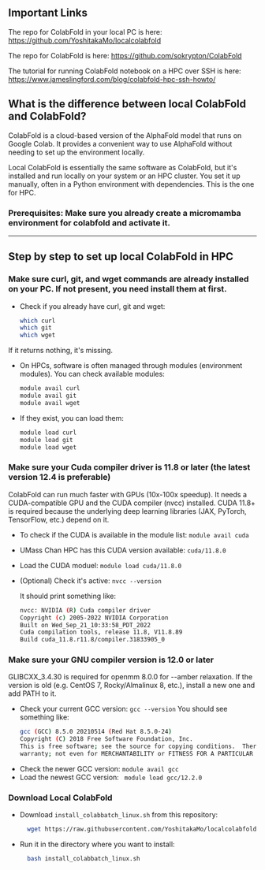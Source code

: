 ## Important Links

The repo for ColabFold in your local PC is here: https://github.com/YoshitakaMo/localcolabfold

The repo for ColabFold is here: https://github.com/sokrypton/ColabFold

The tutorial for running ColabFold notebook on a HPC over SSH is here: https://www.jameslingford.com/blog/colabfold-hpc-ssh-howto/

## What is the difference between local ColabFold and ColabFold?
ColabFold is a cloud-based version of the AlphaFold model that runs on Google Colab. It provides a convenient way to use AlphaFold without needing to set up the environment locally.

Local ColabFold is essentially the same software as ColabFold, but it's installed and run locally on your system or an HPC cluster. You set it up manually, often in a Python environment with dependencies. This is the one for HPC.

### Prerequisites: Make sure you already create a micromamba environment for colabfold and activate it. 

---

## Step by step to set up local ColabFold in HPC
### Make sure curl, git, and wget commands are already installed on your PC. If not present, you need install them at first.
- Check if you already have curl, git and wget:  
  ``` bash
  which curl
  which git
  which wget
  ```
If it returns nothing, it's missing. 

- On HPCs, software is often managed through modules (environment modules). You can check available modules:
  ```bash
  module avail curl
  module avail git
  module avail wget
  ```

- If they exist, you can load them:
  ```bash
  module load curl
  module load git
  module load wget
  ```
### Make sure your Cuda compiler driver is 11.8 or later (the latest version 12.4 is preferable)

ColabFold can run much faster with GPUs (10x-100x speedup). It needs a CUDA-compatible GPU and the CUDA compiler (nvcc) installed. CUDA 11.8+ is required because the underlying deep learning libraries (JAX, PyTorch, TensorFlow, etc.) depend on it.

- To check if the CUDA is available in the module list: ``` module avail cuda ```

- UMass Chan HPC has this CUDA version available: ``` cuda/11.8.0 ```

- Load the CUDA moduel: ``` module load cuda/11.8.0 ```

- (Optional) Check it's active: ``` nvcc --version ```

  It should print something like:
  ```bash
  nvcc: NVIDIA (R) Cuda compiler driver
  Copyright (c) 2005-2022 NVIDIA Corporation
  Built on Wed_Sep_21_10:33:58_PDT_2022
  Cuda compilation tools, release 11.8, V11.8.89
  Build cuda_11.8.r11.8/compiler.31833905_0
  ```
### Make sure your GNU compiler version is 12.0 or later 

GLIBCXX_3.4.30 is required for openmm 8.0.0 for --amber relaxation. If the version is old (e.g. CentOS 7, Rocky/Almalinux 8, etc.), install a new one and add PATH to it.

- Check your current GCC version: ``` gcc --version ```
  You should see something like:
  ```bash
  gcc (GCC) 8.5.0 20210514 (Red Hat 8.5.0-24)
  Copyright (C) 2018 Free Software Foundation, Inc.
  This is free software; see the source for copying conditions.  There is NO
  warranty; not even for MERCHANTABILITY or FITNESS FOR A PARTICULAR PURPOSE.
  ```
- Check the newer GCC version: ``` module avail gcc ```
- Load the newest GCC version: ```  module load gcc/12.2.0  ```
### Download Local ColabFold
- Download ```install_colabbatch_linux.sh``` from this repository:
  ```bash
    wget https://raw.githubusercontent.com/YoshitakaMo/localcolabfold/main/install_colabbatch_linux.sh
  ```
- Run it in the directory where you want to install:
  ```bash
    bash install_colabbatch_linux.sh
  ```
  
